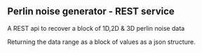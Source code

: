 ## Perlin noise generator - REST service

A REST api to recover a block of 1D,2D & 3D perlin noise data

Returning the data range as a block of values as a json structure.

